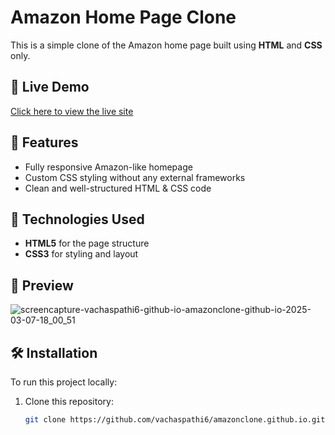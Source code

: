 # Amazon Home Page Clone

This is a simple clone of the Amazon home page built using **HTML** and **CSS** only.

## 🔗 Live Demo
[Click here to view the live site](https://vachaspathi6.github.io/amazonclone.github.io/)

## 📌 Features
- Fully responsive Amazon-like homepage
- Custom CSS styling without any external frameworks
- Clean and well-structured HTML & CSS code

## 📁 Technologies Used
- **HTML5** for the page structure
- **CSS3** for styling and layout

## 📸 Preview
![screencapture-vachaspathi6-github-io-amazonclone-github-io-2025-03-07-18_00_51](https://github.com/user-attachments/assets/27c38f1f-d04e-4140-bf16-c11382c439a1)


## 🛠️ Installation
To run this project locally:
1. Clone this repository:
   ```sh
   git clone https://github.com/vachaspathi6/amazonclone.github.io.git
